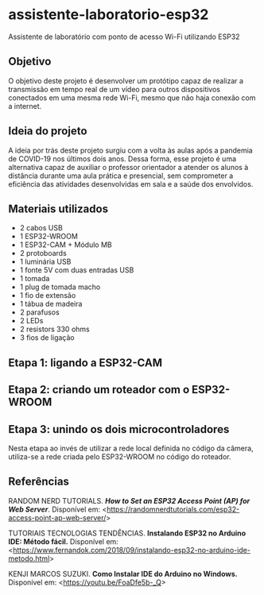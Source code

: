 # assistente-laboratorio-esp32
  Assistente de laboratório com ponto de acesso Wi-Fi utilizando ESP32

## Objetivo

  O objetivo deste projeto é desenvolver um protótipo capaz de realizar a transmissão em tempo real de um vídeo para outros dispositivos conectados em uma mesma rede Wi-Fi, mesmo que não haja conexão com a internet.

## Ideia do projeto

  A ideia por trás deste projeto surgiu com a volta às aulas após a pandemia de COVID-19 nos últimos dois anos. Dessa forma, esse projeto é uma alternativa capaz de auxiliar o professor orientador a atender os alunos à distância durante uma aula prática e presencial, sem comprometer a eficiência das atividades desenvolvidas em sala e a saúde dos envolvidos.
  
## Materiais utilizados

- 2 cabos USB
- 1 ESP32-WROOM
- 1 ESP32-CAM + Módulo MB
- 2 protoboards
- 1 luminária USB
- 1 fonte 5V com duas entradas USB
- 1 tomada
- 1 plug de tomada macho
- 1 fio de extensão
- 1 tábua de madeira
- 2 parafusos
- 2 LEDs
- 2 resistors 330 ohms
- 3 fios de ligação

## Etapa 1: ligando a ESP32-CAM

## Etapa 2: criando um roteador com o ESP32-WROOM

## Etapa 3: unindo os dois microcontroladores

  Nesta etapa ao invés de utilizar a rede local definida no código da câmera, utiliza-se a rede criada pelo ESP32-WROOM no código do roteador. 


## Referências

RANDOM NERD TUTORIALS. ***How to Set an ESP32 Access Point (AP) for Web Server***. Disponível em: <<https://randomnerdtutorials.com/esp32-access-point-ap-web-server/>>

TUTORIAIS TECNOLOGIAS TENDÊNCIAS. **Instalando ESP32 no Arduino IDE: Método fácil.** Disponível em: <<https://www.fernandok.com/2018/09/instalando-esp32-no-arduino-ide-metodo.html>>

KENJI MARCOS SUZUKI. **Como Instalar IDE do Arduino no Windows.** Disponível em: <<https://youtu.be/FoaDfe5b-_Q>>
